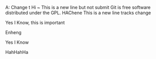 A:
Change t
Hi ~ This is a new line but not submit
Git is free software distributed under the GPL.
HAChene
This is a new line tracks change

Yes I Know, this is important

Enheng

Yes I Know

HahHahHa
